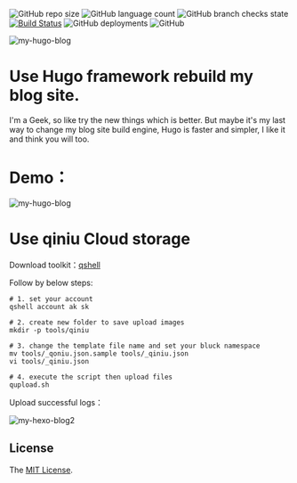 ![GitHub repo size](https://img.shields.io/github/repo-size/elkan1788/elkan1788.github.io)
![GitHub language count](https://img.shields.io/github/languages/count/elkan1788/elkan1788.github.io)
![GitHub branch checks state](https://img.shields.io/github/checks-status/elkan1788/elkan1788.github.io/main)
[![Build Status](https://api.travis-ci.com/elkan1788/elkan1788.github.io.svg?branch=hugo)](https://travis-ci.com/elkan1788/elkan1788.github.io)
![GitHub deployments](https://img.shields.io/github/deployments/elkan1788/elkan1788.github.io/github-pages)
![GitHub](https://img.shields.io/github/license/elkan1788/elkan1788.github.io)


![my-hugo-blog](http://myblog.lisenhui.cn/hugo-logo.png-noalias)


# Use Hugo framework rebuild my blog site.

I'm a Geek, so like try the new things which is better. But maybe it's my last way to change my blog site build engine, Hugo is faster and simpler, I like it and think you will too.


# Demo：

![my-hugo-blog](http://myblog.lisenhui.cn/my-hugo-blog.png-alias)


# Use qiniu Cloud storage

Download toolkit：[qshell](https://developer.qiniu.com/sdk#official-tool)

Follow by below steps:
```
# 1. set your account
qshell account ak sk

# 2. create new folder to save upload images
mkdir -p tools/qiniu

# 3. change the template file name and set your bluck namespace
mv tools/_qoniu.json.sample tools/_qiniu.json
vi tools/_qiniu.json 

# 4. execute the script then upload files
qupload.sh

```

Upload successful logs：

![my-hexo-blog2](http://myblog.lisenhui.cn/my-hexo-blog2.png-alias)

## License
The [MIT License](LICENSE).
